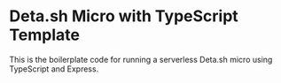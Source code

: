 # Deta.sh Micro with TypeScript Template

This is the boilerplate code for running a serverless Deta.sh micro using TypeScript and Express.
